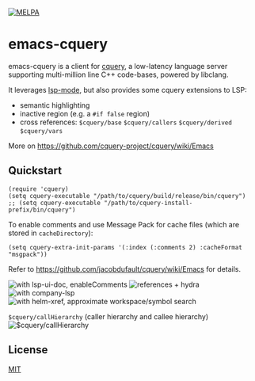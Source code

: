[![MELPA](https://melpa.org/packages/cquery-badge.svg)](https://melpa.org/#/cquery)

# emacs-cquery

emacs-cquery is a client for [cquery](https://github.com/jacobdufault/cquery), a low-latency language server supporting multi-million line C++ code-bases, powered by libclang.

It leverages [lsp-mode](https://github.com/emacs-lsp/lsp-mode), but also provides some cquery extensions to LSP:

* semantic highlighting
* inactive region (e.g. a `#if false` region)
* cross references: `$cquery/base` `$cquery/callers` `$cquery/derived` `$cquery/vars`

More on <https://github.com/cquery-project/cquery/wiki/Emacs>

## Quickstart

```elisp
(require 'cquery)
(setq cquery-executable "/path/to/cquery/build/release/bin/cquery")
;; (setq cquery-executable "/path/to/cquery-install-prefix/bin/cquery")
```

To enable comments and use Message Pack for cache files (which are stored in `cacheDirectory`):

```elisp
(setq cquery-extra-init-params '(:index (:comments 2) :cacheFormat "msgpack"))
```

Refer to <https://github.com/jacobdufault/cquery/wiki/Emacs> for details.

![with lsp-ui-doc, enableComments](https://camo.githubusercontent.com/fe1e12f9be72c2295d732d6265b42bde0d121ee8/68747470733a2f2f707470622e70772f5a6275462e6a7067)
![references + hydra](https://ptpb.pw/fhWh.jpg)
![with company-lsp](https://ptpb.pw/lDaw.jpg)
![with helm-xref, approximate workspace/symbol search](https://ptpb.pw/KOKn.jpg)

`$cquery/callHierarchy` (caller hierarchy and callee hierarchy)
![$cquery/callHierarchy](https://ptpb.pw/GKJw.gif)

## License

[MIT](http://opensource.org/licenses/MIT)
